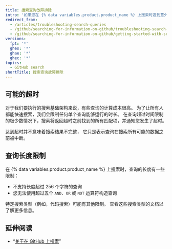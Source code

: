 ```yaml
---
title: 搜索查询故障排除
intro: '如果您在 {% data variables.product.product_name %} 上搜索时遇到意外的结果，您可以通过查看常见问题和限制来进行故障排除。'
redirect_from:
  - /articles/troubleshooting-search-queries
  - /github/searching-for-information-on-github/troubleshooting-search-queries
  - /github/searching-for-information-on-github/getting-started-with-searching-on-github/troubleshooting-search-queries
versions:
  fpt: '*'
  ghes: '*'
  ghae: '*'
  ghec: '*'
topics:
  - GitHub search
shortTitle: 搜索查询故障排除
---
```


## 可能的超时

对于我们要执行的搜索基础架构来说，有些查询的计算成本很高。 为了让所有人都能快速搜索，我们会限制任何单个查询能够运行的时长。 在查询超过时间限制的极少数情况下，搜索将返回超时之前找到的所有匹配项，并通知您发生了超时。

达到超时并不意味着搜索结果不完整， 它只是表示查询在搜索所有可能的数据之前被中断。

## 查询长度限制

在 {% data variables.product.product_name %} 上搜索时，查询的长度有一些限制：

* 不支持长度超过 256 个字符的查询
* 您无法使用超过五个 `AND`、`OR` 或 `NOT` 运算符构造查询

特定搜索类型（例如，代码搜索）可能有其他限制。 查看这些搜索类型的文档以了解更多信息。

## 延伸阅读

- “[关于在 GitHub 上搜索](/search-github/getting-started-with-searching-on-github/about-searching-on-github)”
